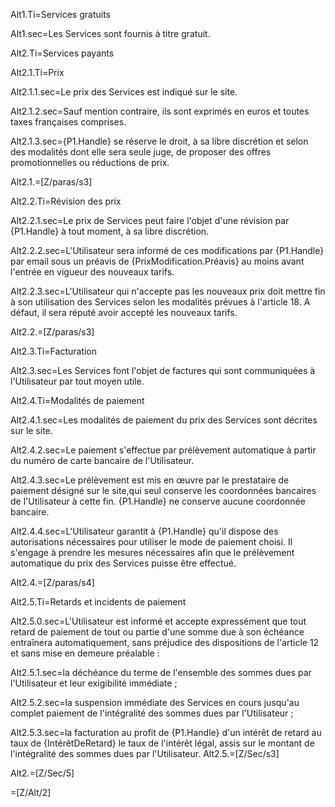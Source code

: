 
Alt1.Ti=Services gratuits

Alt1.sec=Les Services sont fournis à titre gratuit.

Alt2.Ti=Services payants

Alt2.1.Ti=Prix

Alt2.1.1.sec=Le prix des Services est indiqué sur le site.

Alt2.1.2.sec=Sauf mention contraire, ils sont exprimés en euros et toutes taxes françaises comprises.

Alt2.1.3.sec={P1.Handle} se réserve le droit, à sa libre discrétion et selon des modalités dont elle sera seule juge, de proposer des offres promotionnelles ou réductions de prix.

Alt2.1.=[Z/paras/s3]

Alt2.2.Ti=Révision des prix

Alt2.2.1.sec=Le prix de Services peut faire l'objet d'une révision par {P1.Handle} à tout moment, à sa libre discrétion.

Alt2.2.2.sec=L'Utilisateur sera informé de ces modifications par {P1.Handle} par email sous un préavis de {PrixModification.Préavis} au moins avant l'entrée en vigueur des nouveaux tarifs.

Alt2.2.3.sec=L'Utilisateur qui n'accepte pas les nouveaux prix doit mettre fin à son utilisation des Services selon les modalités prévues à l'article 18. A défaut, il sera réputé avoir accepté les nouveaux tarifs.

Alt2.2.=[Z/paras/s3]

Alt2.3.Ti=Facturation

Alt2.3.sec=Les Services font l'objet de factures qui sont communiquées à l'Utilisateur par tout moyen utile.

Alt2.4.Ti=Modalités de paiement

Alt2.4.1.sec=Les modalités de paiement du prix des Services sont décrites sur le site.

Alt2.4.2.sec=Le paiement s'effectue par prélèvement automatique à partir du numéro de carte bancaire de l'Utilisateur.

Alt2.4.3.sec=Le prélèvement est mis en œuvre par le prestataire de paiement désigné sur le site,qui seul conserve les coordonnées bancaires de l'Utilisateur à cette fin. {P1.Handle} ne conserve aucune coordonnée bancaire.

Alt2.4.4.sec=L'Utilisateur garantit à {P1.Handle} qu'il dispose des autorisations nécessaires pour utiliser le mode de paiement choisi. Il s'engage à prendre les mesures nécessaires afin que le prélèvement automatique du prix des Services puisse être effectué.

Alt2.4.=[Z/paras/s4]

Alt2.5.Ti=Retards et incidents de paiement

Alt2.5.0.sec=L'Utilisateur est informé et accepte expressément que tout retard de paiement de tout ou partie d'une somme due à son échéance entraînera automatiquement, sans préjudice des dispositions de l'article 12 et sans mise en demeure préalable :

Alt2.5.1.sec=la déchéance du terme de l'ensemble des sommes dues par l'Utilisateur et leur exigibilité immédiate ;

Alt2.5.2.sec=la suspension immédiate des Services en cours jusqu'au complet paiement de l'intégralité des sommes dues par l'Utilisateur ;

Alt2.5.3.sec=la facturation au profit de {P1.Handle} d'un intérêt de retard au taux de {IntérêtDeRetard} le taux de l'intérêt légal, assis sur le montant de l'intégralité des sommes dues par l'Utilisateur.
Alt2.5.=[Z/Sec/s3]

Alt2.=[Z/Sec/5]

=[Z/Alt/2]

